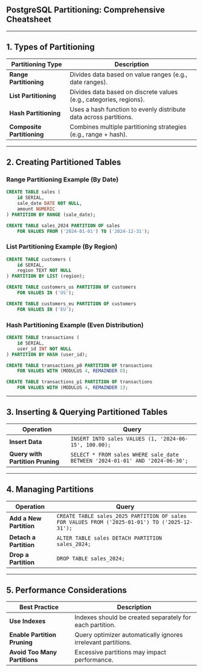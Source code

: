 ## **PostgreSQL Partitioning: Comprehensive Cheatsheet**  

---

## **1. Types of Partitioning**  
| Partitioning Type | Description |
|------------------|-------------|
| **Range Partitioning** | Divides data based on value ranges (e.g., date ranges). |
| **List Partitioning** | Divides data based on discrete values (e.g., categories, regions). |
| **Hash Partitioning** | Uses a hash function to evenly distribute data across partitions. |
| **Composite Partitioning** | Combines multiple partitioning strategies (e.g., range + hash). |

---

## **2. Creating Partitioned Tables**  

### **Range Partitioning Example (By Date)**  
```sql
CREATE TABLE sales (
    id SERIAL,
    sale_date DATE NOT NULL,
    amount NUMERIC
) PARTITION BY RANGE (sale_date);

CREATE TABLE sales_2024 PARTITION OF sales 
    FOR VALUES FROM ('2024-01-01') TO ('2024-12-31');
```

### **List Partitioning Example (By Region)**  
```sql
CREATE TABLE customers (
    id SERIAL,
    region TEXT NOT NULL
) PARTITION BY LIST (region);

CREATE TABLE customers_us PARTITION OF customers 
    FOR VALUES IN ('US');

CREATE TABLE customers_eu PARTITION OF customers 
    FOR VALUES IN ('EU');
```

### **Hash Partitioning Example (Even Distribution)**  
```sql
CREATE TABLE transactions (
    id SERIAL,
    user_id INT NOT NULL
) PARTITION BY HASH (user_id);

CREATE TABLE transactions_p0 PARTITION OF transactions 
    FOR VALUES WITH (MODULUS 4, REMAINDER 0);

CREATE TABLE transactions_p1 PARTITION OF transactions 
    FOR VALUES WITH (MODULUS 4, REMAINDER 1);
```

---

## **3. Inserting & Querying Partitioned Tables**  
| Operation | Query |
|-----------|-------|
| **Insert Data** | `INSERT INTO sales VALUES (1, '2024-06-15', 100.00);` |
| **Query with Partition Pruning** | `SELECT * FROM sales WHERE sale_date BETWEEN '2024-01-01' AND '2024-06-30';` |

---

## **4. Managing Partitions**  
| Operation | Query |
|-----------|-------|
| **Add a New Partition** | `CREATE TABLE sales_2025 PARTITION OF sales FOR VALUES FROM ('2025-01-01') TO ('2025-12-31');` |
| **Detach a Partition** | `ALTER TABLE sales DETACH PARTITION sales_2024;` |
| **Drop a Partition** | `DROP TABLE sales_2024;` |

---

## **5. Performance Considerations**  
| Best Practice | Description |
|--------------|-------------|
| **Use Indexes** | Indexes should be created separately for each partition. |
| **Enable Partition Pruning** | Query optimizer automatically ignores irrelevant partitions. |
| **Avoid Too Many Partitions** | Excessive partitions may impact performance. |
